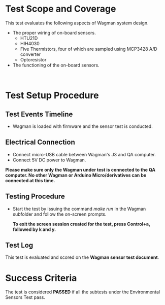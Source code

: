 # Test Scope and Coverage

This test evaluates the following aspects of Wagman system design. </br>
*   The proper wiring of on-board sensors.
    -   HTU21D
    -   HIH4030
    -   Five Thermistors, four of which are sampled using MCP3428 A/D converter
    -   Optoresistor
*    The functioning of the on-board sensors.
</br>

# Test Setup Procedure

## Test Events Timeline
* Wagman is loaded with firmware and the sensor test is conducted.

## Electrical Connection
*  Connect micro-USB cable between Wagman's J3 and QA computer.
*  Connect 5V DC power to Wagman.

__Please make sure only the Wagman under test is connected to the QA computer. No other Wagman or Arduino Micro/derivatives can be connected at this time.__

## Testing Procedure
*   Start the test by issuing the command *make run* in the Wagman subfolder
    and follow the on-screen prompts.

    __To exit the screen session created for the test, press Control+a, followed by k and y.__

## Test Log
This test is evaluated and scored on the __Wagman sensor test document__.

# Success Criteria
The test is considered __PASSED__ if all the subtests under the Environmental Sensors Test pass.



